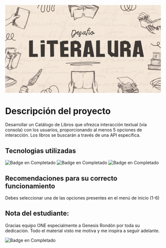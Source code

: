 ![Image Alt]( https://github.com/CristhyViera/desafio/blob/96e5a34e71af7ebd13513b3c1fc06484d57eabc8/literAlura.png)
# Descripción del proyecto

Desarrollar un Catálogo de Libros que ofrezca interacción textual (vía consola) con los usuarios,
proporcionando al menos 5 opciones de interacción. Los libros se buscarán a través de una API específica.

## Tecnologias utilizadas
![Badge en Completado](https://img.shields.io/badge/Framework-SpringBoot-pink)
![Badge en Completado](https://img.shields.io/badge/Lenguaje-Java-pink)
![Badge en Completado](https://img.shields.io/badge/ManejadorDB-Postgresql-pink)

## Recomendaciones para su correcto funcionamiento

Debes seleccionar una de las opciones presentes en el menú de inicio (1-6)

## Nota del estudiante: 
Gracias equipo ONE especialmente a Genesis Rondón por toda su dedicación. Todo el material visto me motiva y me inspira a seguir adelante.

![Badge en Completado](https://img.shields.io/badge/Estudiante-EN%20DESAROLLO-pink)
